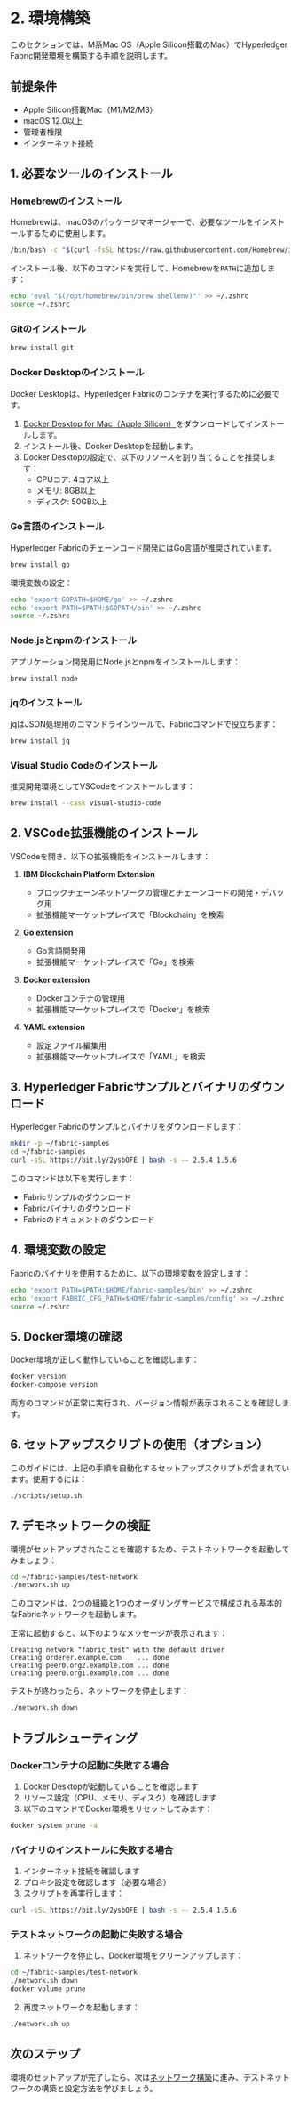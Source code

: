 # 2. 環境構築

このセクションでは、M系Mac OS（Apple Silicon搭載のMac）でHyperledger Fabric開発環境を構築する手順を説明します。

## 前提条件

- Apple Silicon搭載Mac（M1/M2/M3）
- macOS 12.0以上
- 管理者権限
- インターネット接続

## 1. 必要なツールのインストール

### Homebrewのインストール

Homebrewは、macOSのパッケージマネージャーで、必要なツールをインストールするために使用します。

```bash
/bin/bash -c "$(curl -fsSL https://raw.githubusercontent.com/Homebrew/install/HEAD/install.sh)"
```

インストール後、以下のコマンドを実行して、Homebrewを`PATH`に追加します：

```bash
echo 'eval "$(/opt/homebrew/bin/brew shellenv)"' >> ~/.zshrc
source ~/.zshrc
```

### Gitのインストール

```bash
brew install git
```

### Docker Desktopのインストール

Docker Desktopは、Hyperledger Fabricのコンテナを実行するために必要です。

1. [Docker Desktop for Mac（Apple Silicon）](https://www.docker.com/products/docker-desktop/)をダウンロードしてインストールします。
2. インストール後、Docker Desktopを起動します。
3. Docker Desktopの設定で、以下のリソースを割り当てることを推奨します：
   - CPUコア: 4コア以上
   - メモリ: 8GB以上
   - ディスク: 50GB以上

### Go言語のインストール

Hyperledger Fabricのチェーンコード開発にはGo言語が推奨されています。

```bash
brew install go
```

環境変数の設定：

```bash
echo 'export GOPATH=$HOME/go' >> ~/.zshrc
echo 'export PATH=$PATH:$GOPATH/bin' >> ~/.zshrc
source ~/.zshrc
```

### Node.jsとnpmのインストール

アプリケーション開発用にNode.jsとnpmをインストールします：

```bash
brew install node
```

### jqのインストール

jqはJSON処理用のコマンドラインツールで、Fabricコマンドで役立ちます：

```bash
brew install jq
```

### Visual Studio Codeのインストール

推奨開発環境としてVSCodeをインストールします：

```bash
brew install --cask visual-studio-code
```

## 2. VSCode拡張機能のインストール

VSCodeを開き、以下の拡張機能をインストールします：

1. **IBM Blockchain Platform Extension**
   - ブロックチェーンネットワークの管理とチェーンコードの開発・デバッグ用
   - 拡張機能マーケットプレイスで「Blockchain」を検索

2. **Go extension**
   - Go言語開発用
   - 拡張機能マーケットプレイスで「Go」を検索

3. **Docker extension**
   - Dockerコンテナの管理用
   - 拡張機能マーケットプレイスで「Docker」を検索

4. **YAML extension**
   - 設定ファイル編集用
   - 拡張機能マーケットプレイスで「YAML」を検索

## 3. Hyperledger Fabricサンプルとバイナリのダウンロード

Hyperledger Fabricのサンプルとバイナリをダウンロードします：

```bash
mkdir -p ~/fabric-samples
cd ~/fabric-samples
curl -sSL https://bit.ly/2ysbOFE | bash -s -- 2.5.4 1.5.6
```

このコマンドは以下を実行します：
- Fabricサンプルのダウンロード
- Fabricバイナリのダウンロード
- Fabricのドキュメントのダウンロード

## 4. 環境変数の設定

Fabricのバイナリを使用するために、以下の環境変数を設定します：

```bash
echo 'export PATH=$PATH:$HOME/fabric-samples/bin' >> ~/.zshrc
echo 'export FABRIC_CFG_PATH=$HOME/fabric-samples/config' >> ~/.zshrc
source ~/.zshrc
```

## 5. Docker環境の確認

Docker環境が正しく動作していることを確認します：

```bash
docker version
docker-compose version
```

両方のコマンドが正常に実行され、バージョン情報が表示されることを確認します。

## 6. セットアップスクリプトの使用（オプション）

このガイドには、上記の手順を自動化するセットアップスクリプトが含まれています。使用するには：

```bash
./scripts/setup.sh
```

## 7. デモネットワークの検証

環境がセットアップされたことを確認するため、テストネットワークを起動してみましょう：

```bash
cd ~/fabric-samples/test-network
./network.sh up
```

このコマンドは、2つの組織と1つのオーダリングサービスで構成される基本的なFabricネットワークを起動します。

正常に起動すると、以下のようなメッセージが表示されます：

```
Creating network "fabric_test" with the default driver
Creating orderer.example.com    ... done
Creating peer0.org2.example.com ... done
Creating peer0.org1.example.com ... done
```

テストが終わったら、ネットワークを停止します：

```bash
./network.sh down
```

## トラブルシューティング

### Dockerコンテナの起動に失敗する場合

1. Docker Desktopが起動していることを確認します
2. リソース設定（CPU、メモリ、ディスク）を確認します
3. 以下のコマンドでDocker環境をリセットしてみます：

```bash
docker system prune -a
```

### バイナリのインストールに失敗する場合

1. インターネット接続を確認します
2. プロキシ設定を確認します（必要な場合）
3. スクリプトを再実行します：

```bash
curl -sSL https://bit.ly/2ysbOFE | bash -s -- 2.5.4 1.5.6
```

### テストネットワークの起動に失敗する場合

1. ネットワークを停止し、Docker環境をクリーンアップします：

```bash
cd ~/fabric-samples/test-network
./network.sh down
docker volume prune
```

2. 再度ネットワークを起動します：

```bash
./network.sh up
```

## 次のステップ

環境のセットアップが完了したら、次は[ネットワーク構築](3-network.md)に進み、テストネットワークの構築と設定方法を学びましょう。
